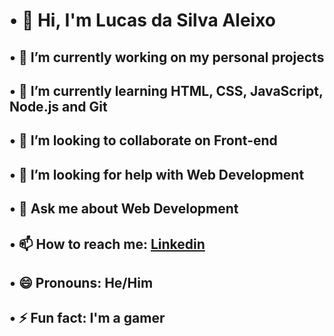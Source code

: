 # • 👋 Hi, I'm Lucas da Silva Aleixo
## • 🔭 I’m currently working on my personal projects
## • 🌱 I’m currently learning HTML, CSS, JavaScript, Node.js and Git
## • 👯 I’m looking to collaborate on Front-end
## • 🤔 I’m looking for help with Web Development
## • 💬 Ask me about Web Development
## • 📫 How to reach me: [Linkedin](https://www.linkedin.com/in/lucasdasilvaaleixo/)
## • 😄 Pronouns: He/Him
## • ⚡ Fun fact: I'm a gamer

<!--
**LucasdaSilvaAleixo/LucasdaSilvaAleixo** is a ✨ _special_ ✨ repository because its `README.md` (this file) appears on your GitHub profile.

Here are some ideas to get you started:

- 🔭 I’m currently working on ...
- 🌱 I’m currently learning ...
- 👯 I’m looking to collaborate on ...
- 🤔 I’m looking for help with ...
- 💬 Ask me about ...
- 📫 How to reach me: ...
- 😄 Pronouns: ...
- ⚡ Fun fact: ...
-->
